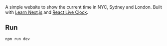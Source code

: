 A simple website to show the current time in NYC, Sydney and London. Built with [Learn Next.js](https://nextjs.org/learn) and [React Live Clock](https://github.com/pvoznyuk/react-live-clock).

## Run
```
npm run dev
```
